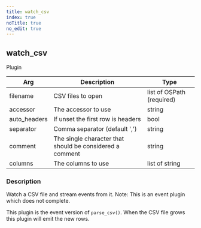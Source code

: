 ```yaml
---
title: watch_csv
index: true
noTitle: true
no_edit: true
---
```




<div class="vql_item"></div>


## watch_csv
<span class='vql_type pull-right page-header'>Plugin</span>



<div class="vqlargs"></div>

Arg | Description | Type
----|-------------|-----
filename|CSV files to open|list of OSPath (required)
accessor|The accessor to use|string
auto_headers|If unset the first row is headers|bool
separator|Comma separator (default ',')|string
comment|The single character that should be considered a comment|string
columns|The columns to use|list of string

### Description

Watch a CSV file and stream events from it. Note: This is an event
plugin which does not complete.

This plugin is the event version of `parse_csv()`. When the CSV file
grows this plugin will emit the new rows.


